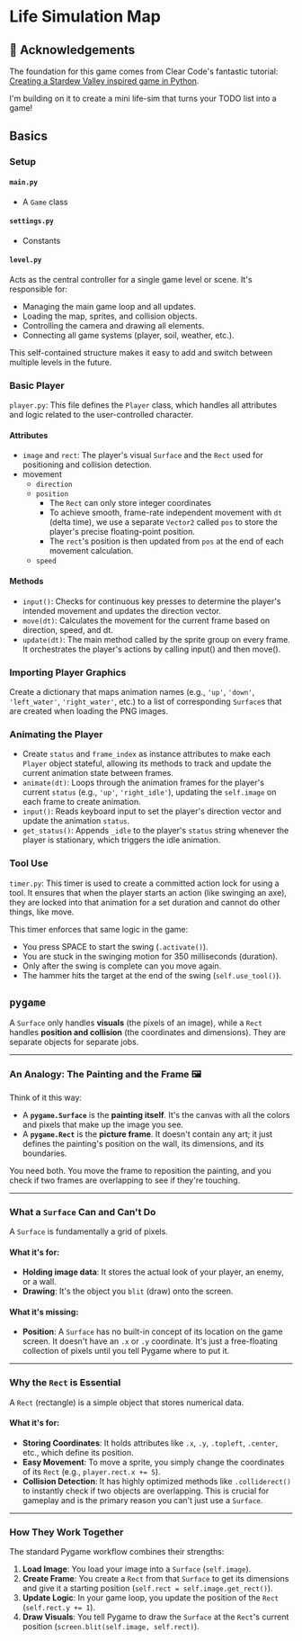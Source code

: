 # Life Simulation Map

## 🙏 Acknowledgements

The foundation for this game comes from Clear Code's fantastic tutorial: [Creating a Stardew Valley inspired game in Python](https://www.youtube.com/watch?v=T4IX36sP_0c&t=0s).

I'm building on it to create a mini life-sim that turns your TODO list into a game!

## Basics

### Setup

#### `main.py`

- A `Game` class

#### `settings.py`

- Constants

#### `level.py`

Acts as the central controller for a single game level or scene. It's responsible for:
- Managing the main game loop and all updates.
- Loading the map, sprites, and collision objects.
- Controlling the camera and drawing all elements.
- Connecting all game systems (player, soil, weather, etc.).

This self-contained structure makes it easy to add and switch between multiple levels in the future.

### Basic Player

`player.py`: This file defines the `Player` class, which handles all attributes and logic related to the user-controlled character.

#### Attributes
- `image` and `rect`: The player's visual `Surface` and the `Rect` used for positioning and collision detection.
- movement
  - `direction`
  - `position`
    - The `Rect` can only store integer coordinates
    - To achieve smooth, frame-rate independent movement with `dt` (delta time), we use a separate `Vector2` called `pos` to store the player's precise floating-point position. 
    - The `rect`'s position is then updated from `pos` at the end of each movement calculation.
  - `speed`

#### Methods
- `input()`: Checks for continuous key presses to determine the player's intended movement and updates the direction vector.
- `move(dt)`: Calculates the movement for the current frame based on direction, speed, and dt.
- `update(dt)`: The main method called by the sprite group on every frame. It orchestrates the player's actions by calling input() and then move().

### Importing Player Graphics

Create a dictionary that maps animation names (e.g., `'up'`, `'down'`, `'left_water'`, `'right_water'`, etc.) to a list of corresponding `Surface`s that are created when loading the PNG images.

### Animating the Player

- Create `status` and `frame_index` as instance attributes to make each `Player` object stateful, allowing its methods to track and update the current animation state between frames.
- `animate(dt)`: Loops through the animation frames for the player's current `status` (e.g., `'up'`, `'right_idle'`), updating the `self.image` on each frame to create animation.
- `input()`: Reads keyboard input to set the player's direction vector and update the animation `status`.
- `get_status()`: Appends `_idle` to the player's `status` string whenever the player is stationary, which triggers the idle animation.

### Tool Use

`timer.py`: This timer is used to create a committed action lock for using a tool. It ensures that when the player starts an action (like swinging an axe), they are locked into that animation for a set duration and cannot do other things, like move.

This timer enforces that same logic in the game:
- You press SPACE to start the swing (`.activate()`).
- You are stuck in the swinging motion for 350 milliseconds (duration).
- Only after the swing is complete can you move again.
- The hammer hits the target at the end of the swing (`self.use_tool()`).

## `pygame`

A `Surface` only handles **visuals** (the pixels of an image), while a `Rect` handles **position and collision** (the coordinates and dimensions). They are separate objects for separate jobs.

---
### An Analogy: The Painting and the Frame 🖼️

Think of it this way:

* A **`pygame.Surface`** is the **painting itself**. It's the canvas with all the colors and pixels that make up the image you see. 
* A **`pygame.Rect`** is the **picture frame**. It doesn't contain any art; it just defines the painting's position on the wall, its dimensions, and its boundaries.

You need both. You move the frame to reposition the painting, and you check if two frames are overlapping to see if they're touching.

---
### What a `Surface` Can and Can't Do

A `Surface` is fundamentally a grid of pixels.

#### What it's for:
* **Holding image data**: It stores the actual look of your player, an enemy, or a wall.
* **Drawing**: It's the object you `blit` (draw) onto the screen.

#### What it's missing:
* **Position**: A `Surface` has no built-in concept of its location on the game screen. It doesn't have an `.x` or `.y` coordinate. It's just a free-floating collection of pixels until you tell Pygame where to put it.

---
### Why the `Rect` is Essential

A `Rect` (rectangle) is a simple object that stores numerical data.

#### What it's for:
* **Storing Coordinates**: It holds attributes like `.x`, `.y`, `.topleft`, `.center`, etc., which define its position.
* **Easy Movement**: To move a sprite, you simply change the coordinates of its `Rect` (e.g., `player.rect.x += 5`).
* **Collision Detection**: It has highly optimized methods like `.colliderect()` to instantly check if two objects are overlapping. This is crucial for gameplay and is the primary reason you can't just use a `Surface`.

---
### How They Work Together

The standard Pygame workflow combines their strengths:

1.  **Load Image**: You load your image into a `Surface` (`self.image`).
2.  **Create Frame**: You create a `Rect` from that `Surface` to get its dimensions and give it a starting position (`self.rect = self.image.get_rect()`).
3.  **Update Logic**: In your game loop, you update the position of the `Rect` (`self.rect.y += 1`).
4.  **Draw Visuals**: You tell Pygame to draw the `Surface` at the `Rect`'s current position (`screen.blit(self.image, self.rect)`).